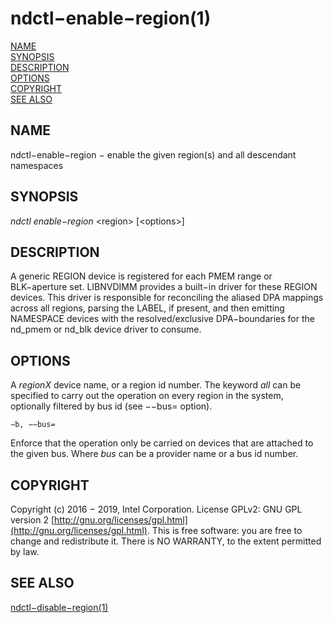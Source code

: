 # ndctl−enable−region\(1\)

[NAME](ndctl-enable-region.md#name)  
[SYNOPSIS](ndctl-enable-region.md#synopsis)  
[DESCRIPTION](ndctl-enable-region.md#description)  
[OPTIONS](ndctl-enable-region.md#options)  
[COPYRIGHT](ndctl-enable-region.md#copyright)  
[SEE ALSO](ndctl-enable-region.md#see-also)

## NAME

ndctl−enable−region − enable the given region\(s\) and all descendant namespaces

## SYNOPSIS

_ndctl enable−region_  &lt;region&gt; \[&lt;options&gt;\]

## DESCRIPTION

A generic REGION device is registered for each PMEM range or BLK−aperture set. LIBNVDIMM provides a built−in driver for these REGION devices. This driver is responsible for reconciling the aliased DPA mappings across all regions, parsing the LABEL, if present, and then emitting NAMESPACE devices with the resolved/exclusive DPA−boundaries for the nd\_pmem or nd\_blk device driver to consume.

## OPTIONS

A _regionX_ device name, or a region id number. The keyword _all_ can be specified to carry out the operation on every region in the system, optionally filtered by bus id \(see −−bus= option\).

`−b, −−bus=`

Enforce that the operation only be carried on devices that are attached to the given bus. Where _bus_ can be a provider name or a bus id number.

## COPYRIGHT

Copyright \(c\) 2016 − 2019, Intel Corporation. License GPLv2: GNU GPL version 2 [http://gnu.org/licenses/gpl.html](http://gnu.org/licenses/gpl.html). This is free software: you are free to change and redistribute it. There is NO WARRANTY, to the extent permitted by law.

## SEE ALSO

[ndctl−disable−region\(1\)](ndctl-disable-region.md)


